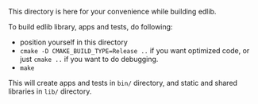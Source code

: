 This directory is here for your convenience while building edlib.

To build edlib library, apps and tests, do following:
- position yourself in this directory
- `cmake -D CMAKE_BUILD_TYPE=Release ..` if you want optimized code, or just `cmake ..` if you want to do debugging.
- `make`

This will create apps and tests in `bin/` directory, and static and shared libraries in `lib/` directory.

